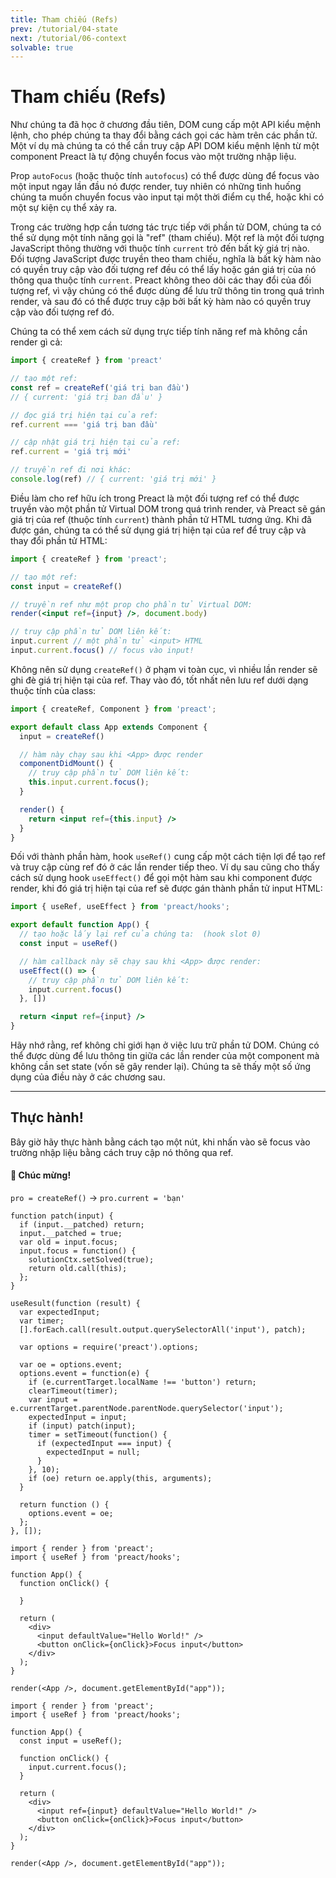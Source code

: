 ```yaml
---
title: Tham chiếu (Refs)
prev: /tutorial/04-state
next: /tutorial/06-context
solvable: true
---
```


# Tham chiếu (Refs)

Như chúng ta đã học ở chương đầu tiên, DOM cung cấp một API kiểu mệnh lệnh, cho phép chúng ta thay đổi bằng cách gọi các hàm trên các phần tử. Một ví dụ mà chúng ta có thể cần truy cập API DOM kiểu mệnh lệnh từ một component Preact là tự động chuyển focus vào một trường nhập liệu.

Prop `autoFocus` (hoặc thuộc tính `autofocus`) có thể được dùng để focus vào một input ngay lần đầu nó được render, tuy nhiên có những tình huống chúng ta muốn chuyển focus vào input tại một thời điểm cụ thể, hoặc khi có một sự kiện cụ thể xảy ra.

Trong các trường hợp cần tương tác trực tiếp với phần tử DOM, chúng ta có thể sử dụng một tính năng gọi là "ref" (tham chiếu). Một ref là một đối tượng JavaScript thông thường với thuộc tính `current` trỏ đến bất kỳ giá trị nào. Đối tượng JavaScript được truyền theo tham chiếu, nghĩa là bất kỳ hàm nào có quyền truy cập vào đối tượng ref đều có thể lấy hoặc gán giá trị của nó thông qua thuộc tính `current`. Preact không theo dõi các thay đổi của đối tượng ref, vì vậy chúng có thể được dùng để lưu trữ thông tin trong quá trình render, và sau đó có thể được truy cập bởi bất kỳ hàm nào có quyền truy cập vào đối tượng ref đó.

Chúng ta có thể xem cách sử dụng trực tiếp tính năng ref mà không cần render gì cả:

```js
import { createRef } from 'preact'

// tạo một ref:
const ref = createRef('giá trị ban đầu')
// { current: 'giá trị ban đầu' }

// đọc giá trị hiện tại của ref:
ref.current === 'giá trị ban đầu'

// cập nhật giá trị hiện tại của ref:
ref.current = 'giá trị mới'

// truyền ref đi nơi khác:
console.log(ref) // { current: 'giá trị mới' }
```

Điều làm cho ref hữu ích trong Preact là một đối tượng ref có thể được truyền vào một phần tử Virtual DOM trong quá trình render, và Preact sẽ gán giá trị của ref (thuộc tính `current`) thành phần tử HTML tương ứng. Khi đã được gán, chúng ta có thể sử dụng giá trị hiện tại của ref để truy cập và thay đổi phần tử HTML:

```jsx
import { createRef } from 'preact';

// tạo một ref:
const input = createRef()

// truyền ref như một prop cho phần tử Virtual DOM:
render(<input ref={input} />, document.body)

// truy cập phần tử DOM liên kết:
input.current // một phần tử <input> HTML
input.current.focus() // focus vào input!
```

Không nên sử dụng `createRef()` ở phạm vi toàn cục, vì nhiều lần render sẽ ghi đè giá trị hiện tại của ref. Thay vào đó, tốt nhất nên lưu ref dưới dạng thuộc tính của class:

```jsx
import { createRef, Component } from 'preact';

export default class App extends Component {
  input = createRef()

  // hàm này chạy sau khi <App> được render
  componentDidMount() {
    // truy cập phần tử DOM liên kết:
    this.input.current.focus();
  }

  render() {
    return <input ref={this.input} />
  }
}
```

Đối với thành phần hàm, hook `useRef()` cung cấp một cách tiện lợi để tạo ref và truy cập cùng ref đó ở các lần render tiếp theo. Ví dụ sau cũng cho thấy cách sử dụng hook `useEffect()` để gọi một hàm sau khi component được render, khi đó giá trị hiện tại của ref sẽ được gán thành phần tử input HTML:

```jsx
import { useRef, useEffect } from 'preact/hooks';

export default function App() {
  // tạo hoặc lấy lại ref của chúng ta:  (hook slot 0)
  const input = useRef()

  // hàm callback này sẽ chạy sau khi <App> được render:
  useEffect(() => {
    // truy cập phần tử DOM liên kết:
    input.current.focus()
  }, [])

  return <input ref={input} />
}
```

Hãy nhớ rằng, ref không chỉ giới hạn ở việc lưu trữ phần tử DOM. Chúng có thể được dùng để lưu thông tin giữa các lần render của một component mà không cần set state (vốn sẽ gây render lại). Chúng ta sẽ thấy một số ứng dụng của điều này ở các chương sau.

---

## Thực hành!

Bây giờ hãy thực hành bằng cách tạo một nút, khi nhấn vào sẽ focus vào trường nhập liệu bằng cách truy cập nó thông qua ref.

<solution>
  <h4>🎉 Chúc mừng!</h4>
  <p><code>pro = createRef()</code> → <code>pro.current = 'bạn'</code></p>
</solution>


```js:setup
function patch(input) {
  if (input.__patched) return;
  input.__patched = true;
  var old = input.focus;
  input.focus = function() {
    solutionCtx.setSolved(true);
    return old.call(this);
  };
}

useResult(function (result) {
  var expectedInput;
  var timer;
  [].forEach.call(result.output.querySelectorAll('input'), patch);

  var options = require('preact').options;

  var oe = options.event;
  options.event = function(e) {
    if (e.currentTarget.localName !== 'button') return;
    clearTimeout(timer);
    var input = e.currentTarget.parentNode.parentNode.querySelector('input');
    expectedInput = input;
    if (input) patch(input);
    timer = setTimeout(function() {
      if (expectedInput === input) {
        expectedInput = null;
      }
    }, 10);
    if (oe) return oe.apply(this, arguments);
  }

  return function () {
    options.event = oe;
  };
}, []);
```


```jsx:repl-initial
import { render } from 'preact';
import { useRef } from 'preact/hooks';

function App() {
  function onClick() {

  }

  return (
    <div>
      <input defaultValue="Hello World!" />
      <button onClick={onClick}>Focus input</button>
    </div>
  );
}

render(<App />, document.getElementById("app"));
```

```jsx:repl-final
import { render } from 'preact';
import { useRef } from 'preact/hooks';

function App() {
  const input = useRef();

  function onClick() {
    input.current.focus();
  }

  return (
    <div>
      <input ref={input} defaultValue="Hello World!" />
      <button onClick={onClick}>Focus input</button>
    </div>
  );
}

render(<App />, document.getElementById("app"));
```
